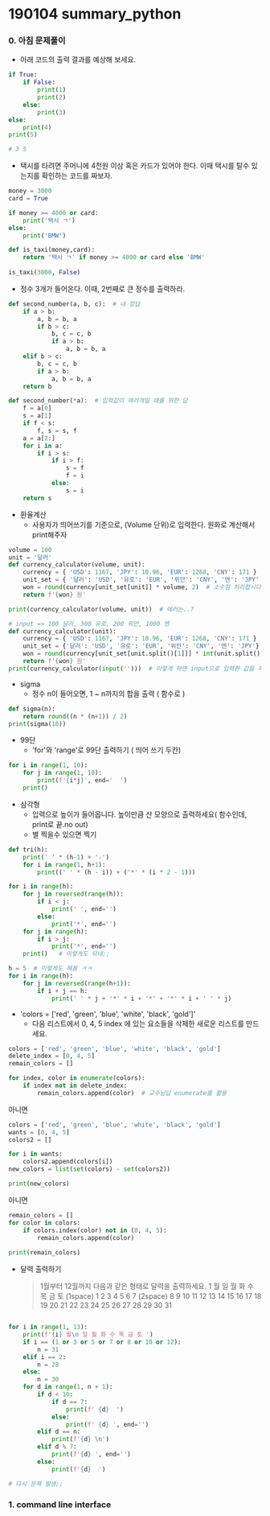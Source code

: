 # 190104 summary_python



### 0. 아침 문제풀이

* 아래 코드의 출력 결과를 예상해 보세요.

```python
if True:
    if False:
        print(1)
        print(2)
    else:
        print(3)
else:
    print(4)
print(5)

# 3 5
```



* 택시를 타려면 주머니에 4천원 이상 혹은 카드가 있어야 한다. 이때 택시를 탈수 있는지를 확인하는 코드를 짜보자.

```python
money = 3000
card = True

if money >= 4000 or card:
    print('택시 ㄱ')
else:
    print('BMW')
```

```python
def is_taxi(money,card):
    return '택시 ㄱ' if money >= 4000 or card else 'BMW'
    
is_taxi(3000, False)
```



* 정수 3개가 들어온다. 이때, 2번째로 큰 정수를 출력하라.

```python
def second_number(a, b, c):  # 내 정답
    if a > b:
        a, b = b, a
        if b > c:
            b, c = c, b
            if a > b:
                a, b = b, a
    elif b > c:
        b, c = c, b
        if a > b:
            a, b = b, a
    return b

```

```python
def second_number(*a):  # 입력값이 여러개일 때를 위한 답
    f = a[0]
    s = a[1]
    if f < s:
        f, s = s, f
    a = a[2:]
    for i in a:
        if i > s:
            if i > f:
                s = f
                f = i
            else: 
                s = i
    return s
```



* 환율계산
  * 사용자가 띄어쓰기를 기준으로, (Volume 단위)로 입력한다. 원화로 계산해서 print해주자

```python
volume = 100
unit = '달러'
def currency_calculator(volume, unit):
    currency = { 'USD': 1167, 'JPY': 10.96, 'EUR': 1268, 'CNY': 171 }
    unit_set = { '달러': 'USD', '유로': 'EUR', '위안': 'CNY', '엔': 'JPY' }
    won = round(currency[unit_set[unit]] * volume, 2)  # 소숫점 처리합시다.
    return f'{won} 원'

print(currency_calculator(volume, unit))  # 에러는..?
```

```python
# input => 100 달러, 300 유로, 200 위안, 1000 엔
def currency_calculator(unit):
    currency = { 'USD': 1167, 'JPY': 10.96, 'EUR': 1268, 'CNY': 171 }
    unit_set = {'달러': 'USD', '유로': 'EUR', '위안': 'CNY', '엔': 'JPY'}
    won = round(currency[unit_set[unit.split()[1]]] * int(unit.split()[0]), 2)
    return f'{won} 원'
print(currency_calculator(input('')))  # 이렇게 하면 input으로 입력한 값을 자동 환전해줌.
```



* sigma
  * 정수 n이 들어오면, 1 ~ n까지의 합을 출력 ( 함수로 )

```python
def sigma(n):
    return round((n * (n+1)) / 2)
print(sigma(10))
```



* 99단
  * 'for'와 'range'로 99단 출력하기 ( 띄어 쓰기 두칸)

```python
for i in range(1, 10):
    for j in range(1, 10):
        print(f'{i*j}', end='  ')
    print()
```



* 삼각형
  * 입력으로 높이가 들어옵니다. 높이만큼 산 모양으로 출력하세요( 함수인데, print로 끝.no out)
  * 별 찍을수 있으면 찍기

```python
def tri(h):
    print(' ' * (h-1) + '☆')
    for i in range(1, h+1):
        print((' ' * (h - i)) + ('*' * (i * 2 - 1)))        
```

```python
for i in range(h):
    for j in reversed(range(h)):
        if i < j:
            print(' ', end='')
        else:
            print('*', end='')
    for j in range(h):
        if i > j:
            print('*', end='')
    print()   # 이렇게도 되네;;
```

```python
h = 5  # 이렇게도 해봄 ㅋㅋ
for i in range(h):
    for j in reversed(range(h+1)):
        if i + j == h:
            print(' ' * j + '*' * i + '*' + '*' * i + ' ' * j)
```



* 'colors = ['red', 'green', 'blue', 'white', 'black', 'gold']' 
  * 다음 리스트에서 0, 4, 5 index 에 있는 요소들을 삭제한 새로운 리스트를 만드세요.

```python
colors = ['red', 'green', 'blue', 'white', 'black', 'gold']
delete_index = [0, 4, 5]
remain_colors = []

for index, color in enumerate(colors):
    if index not in delete_index:
        remain_colors.append(color)  # 교수님답 enumerate를 활용
```

아니면

```python
colors = ['red', 'green', 'blue', 'white', 'black', 'gold']
wants = [0, 4, 5]
colors2 = []

for i in wants:
    colors2.append(colors[i])
new_colors = list(set(colors) - set(colors2))

print(new_colors)
```

아니면 

```python
remain_colors = []
for color in colors:
    if colors.index(color) not in (0, 4, 5):
        remain_colors.append(color)
        
print(remain_colors)
```



* 달력 출력하기
  > 1월부터 12월까지 다음과 같은 형태로 달력을 출력하세요.
  >   1 월
  >   일  월  화  수  목  금  토 (1space)
  >    1  2  3   4   5   6   7 (2space)
  >    8  9 10  11  12  13  14
  >   15 16 17 18 19 20 21
  >   22 23 24 25 26 27 28
  >   29 30 31

```python

for i in range(1, 13):
    print(f'{i} 월\n 일 월 화 수 목 금 토 ')
    if i == (1 or 3 or 5 or 7 or 8 or 10 or 12):
        n = 31
    elif i == 2:    
        n = 28
    else:
        n = 30
    for d in range(1, n + 1):
        if d < 10:
            if d == 7:
                print(f' {d}  ')
            else:
                print(f' {d} ', end='')
        elif d == n:
            print(f'{d} \n')
        elif d % 7:
            print(f'{d} ', end='')
        else:
            print(f'{d}  ')

# 다시 문제 발생;;
```



### 1. command line interface



